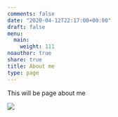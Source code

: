 ```yaml
---
comments: false
date: "2020-04-12T22:17:00+00:00"
draft: false
menu:
  main:
    weight: 111
noauthor: true
share: true
title: About me
type: page
---
```

This will be page about me

![](/img/marina-logo-large.gif)